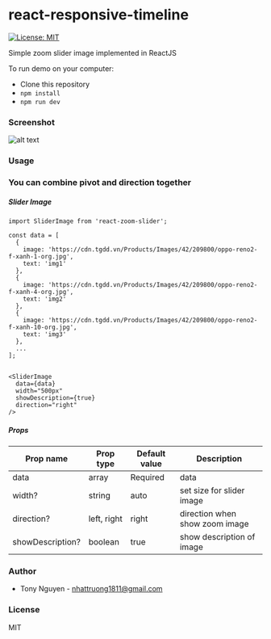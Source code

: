 # react-responsive-timeline
<!-- [![dependency status][deps-svg]][deps-url]
[![dev dependency status][dev-deps-svg]][dev-deps-url] -->
[![License: MIT](https://img.shields.io/badge/License-MIT-yellow.svg)](https://opensource.org/licenses/MIT)


Simple zoom slider image implemented in ReactJS

To run demo on your computer:
  - Clone this repository
  - `npm install`
  - `npm run dev`

### Screenshot


![alt text](https://raw.githubusercontent.com/JSLancerTeam/react-zoom-slider/master/images/demo.gif)

### Usage


### You can combine pivot and direction together

##### Slider Image
```
import SliderImage from 'react-zoom-slider';

const data = [
  {
    image: 'https://cdn.tgdd.vn/Products/Images/42/209800/oppo-reno2-f-xanh-1-org.jpg',
    text: 'img1'
  },
  {
    image: 'https://cdn.tgdd.vn/Products/Images/42/209800/oppo-reno2-f-xanh-4-org.jpg',
    text: 'img2'
  },
  {
    image: 'https://cdn.tgdd.vn/Products/Images/42/209800/oppo-reno2-f-xanh-10-org.jpg',
    text: 'img3'
  },
  ...
];


<SliderImage 
  data={data} 
  width="500px" 
  showDescription={true} 
  direction="right" 
/>
```


##### Props
|Prop name |Prop type|Default value|Description|
|---------|---------|-------------|-----------|
data | array | Required | data |
width? | string | auto | set size for slider image |
direction? | left, right | right | direction when show zoom image |
showDescription? | boolean | true | show description of image 

### Author
- Tony Nguyen - nhattruong1811@gmail.com

### License
MIT

[package-url]: https://npmjs.org/package/react-zoom-slider